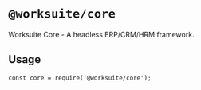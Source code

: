 # `@worksuite/core`

Worksuite Core - A headless ERP/CRM/HRM framework.

## Usage

```
const core = require('@worksuite/core');

```
